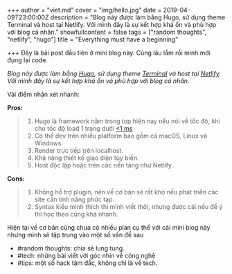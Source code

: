 +++
author = "viet.md"
cover = "img/hello.jpg"
date = 2019-04-09T23:00:00Z
description = "Blog này được làm bằng Hugo, sử dụng theme Terminal và host tại Netlify. Với mình đây là sự kết hợp khá ổn và phù hợp với blog cá nhân."
showfullcontent = false
tags = ["random thoughts", "netlify", "hugo"]
title = "Everything must have a beginning"

+++
Đây là bài post đầu tiên ở mini blog này. Cũng lâu lắm rồi mình mới đụng lại code.

_Blog này được làm bằng_ [_Hugo_](https://gohugo.io "Gohugo")_, sử dụng theme_ [_Terminal_](https://github.com/panr/hugo-theme-terminal "Terminal") _và host tại_ [_Netlify_](Https://netlify.com "Netlify")_. Với mình đây là sự kết hợp khá ổn và phù hợp với blog cá nhân._

Vài điểm nhận xét nhanh:

**Pros:**

> 1. Hugo là framework nằm trong top hiện nay nếu nói về tốc độ, khi cho tốc độ load 1 trang dưới [<1 ms](https://github.com/bep/hugo-benchmark "Hugo benchmark")
> 2. Có thể dev trên nhiều platform bao gồm cả macOS, Linux và Windows.
> 3. Render trực tiếp trên localhost.
> 4. Khả năng thiết kế giao diện tùy biến.
> 5. Host độc lập hoặc trên các nền tảng như Netlify.

**Cons:**

> 1. Không hỗ trợ plugin, nên về cơ bản sẽ rất khó nếu phát triển các site cần tính năng phức tạp.
> 2. Syntax kiểu mình thích thì mình viết thôi, nhưng được cái nếu để ý thì học theo cũng khá nhanh.

Hiện tại về cơ bản cũng chưa có nhiều plan cụ thể với cái mini blog này nhưng mình sẽ tập trung vào một số vấn đề sau

* #random thoughts: chia sẻ lung tung.
* #tech: những bài viết với góc nhìn về công nghệ
* #tips: một số hack tâm đắc, không chỉ là về tech.